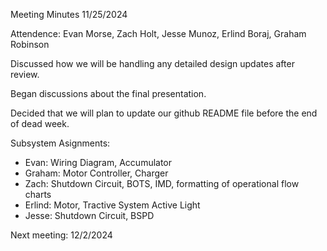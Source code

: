 Meeting Minutes 11/25/2024

Attendence: Evan Morse, Zach Holt, Jesse Munoz, Erlind Boraj, Graham Robinson

Discussed how we will be handling any detailed design updates after review.

Began discussions about the final presentation.

Decided that we will plan to update our github README file before the end of dead week.

Subsystem Asignments:
- Evan: Wiring Diagram, Accumulator
- Graham: Motor Controller, Charger
- Zach: Shutdown Circuit, BOTS, IMD, formatting of operational flow charts
- Erlind: Motor, Tractive System Active Light
- Jesse: Shutdown Circuit, BSPD

Next meeting: 12/2/2024
